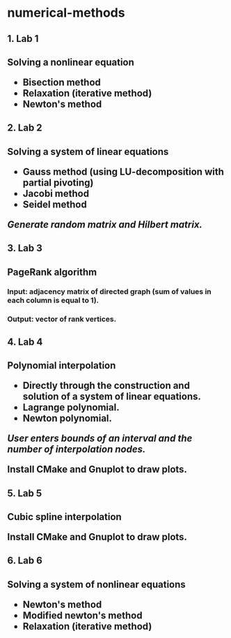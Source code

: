 # numerical-methods

<h2>1. Lab 1<h2>

__Solving a nonlinear equation__

- Bisection method
- Relaxation (iterative method)
- Newton's method

<h2>2. Lab 2<h2>

__Solving a system of linear equations__

- Gauss method (using LU-decomposition with partial pivoting)
- Jacobi method
- Seidel method 

*Generate random matrix and Hilbert matrix.*

<h2>3. Lab 3<h2>

__PageRank algorithm__

### Input: adjacency matrix of directed graph (sum of values in each column is equal to 1).

### Output: vector of rank vertices. 

<h2>4. Lab 4<h2>

__Polynomial interpolation__

- Directly through the construction and solution of a system of linear equations.
- Lagrange polynomial.
- Newton polynomial. 

*User enters bounds of an interval and the number of interpolation nodes.*

Install CMake and Gnuplot to draw plots.

<h2>5. Lab 5<h2>

__Cubic spline interpolation__

Install CMake and Gnuplot to draw plots.

<h2>6. Lab 6<h2>

 __Solving a system of nonlinear equations__
 
 - Newton's method
 - Modified newton's method
 - Relaxation (iterative method)




